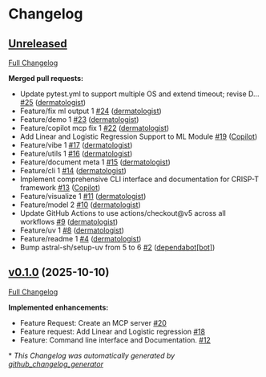 # Changelog

## [Unreleased](https://github.com/dermatologist/crisp-t/tree/HEAD)

[Full Changelog](https://github.com/dermatologist/crisp-t/compare/v0.1.0...HEAD)

**Merged pull requests:**

- Update pytest.yml to support multiple OS and extend timeout; revise D… [\#25](https://github.com/dermatologist/crisp-t/pull/25) ([dermatologist](https://github.com/dermatologist))
- Feature/fix ml output 1 [\#24](https://github.com/dermatologist/crisp-t/pull/24) ([dermatologist](https://github.com/dermatologist))
- Feature/demo 1 [\#23](https://github.com/dermatologist/crisp-t/pull/23) ([dermatologist](https://github.com/dermatologist))
- Feature/copilot mcp fix 1 [\#22](https://github.com/dermatologist/crisp-t/pull/22) ([dermatologist](https://github.com/dermatologist))
- Add Linear and Logistic Regression Support to ML Module [\#19](https://github.com/dermatologist/crisp-t/pull/19) ([Copilot](https://github.com/apps/copilot-swe-agent))
- Feature/vibe 1 [\#17](https://github.com/dermatologist/crisp-t/pull/17) ([dermatologist](https://github.com/dermatologist))
- Feature/utils 1 [\#16](https://github.com/dermatologist/crisp-t/pull/16) ([dermatologist](https://github.com/dermatologist))
- Feature/document meta 1 [\#15](https://github.com/dermatologist/crisp-t/pull/15) ([dermatologist](https://github.com/dermatologist))
- Feature/cli 1 [\#14](https://github.com/dermatologist/crisp-t/pull/14) ([dermatologist](https://github.com/dermatologist))
- Implement comprehensive CLI interface and documentation for CRISP-T framework [\#13](https://github.com/dermatologist/crisp-t/pull/13) ([Copilot](https://github.com/apps/copilot-swe-agent))
- Feature/visualize 1 [\#11](https://github.com/dermatologist/crisp-t/pull/11) ([dermatologist](https://github.com/dermatologist))
- Feature/model 2 [\#10](https://github.com/dermatologist/crisp-t/pull/10) ([dermatologist](https://github.com/dermatologist))
- Update GitHub Actions to use actions/checkout@v5 across all workflows [\#9](https://github.com/dermatologist/crisp-t/pull/9) ([dermatologist](https://github.com/dermatologist))
- Feature/uv 1 [\#8](https://github.com/dermatologist/crisp-t/pull/8) ([dermatologist](https://github.com/dermatologist))
- Feature/readme 1 [\#4](https://github.com/dermatologist/crisp-t/pull/4) ([dermatologist](https://github.com/dermatologist))
- Bump astral-sh/setup-uv from 5 to 6 [\#2](https://github.com/dermatologist/crisp-t/pull/2) ([dependabot[bot]](https://github.com/apps/dependabot))

## [v0.1.0](https://github.com/dermatologist/crisp-t/tree/v0.1.0) (2025-10-10)

[Full Changelog](https://github.com/dermatologist/crisp-t/compare/b44ec69181fd0c0204a1692c494a2a36e7c4177e...v0.1.0)

**Implemented enhancements:**

- Feature Request: Create an MCP server [\#20](https://github.com/dermatologist/crisp-t/issues/20)
- Feature request: Add Linear and Logistic regression [\#18](https://github.com/dermatologist/crisp-t/issues/18)
- Feature: Command line interface and Documentation. [\#12](https://github.com/dermatologist/crisp-t/issues/12)



\* *This Changelog was automatically generated by [github_changelog_generator](https://github.com/github-changelog-generator/github-changelog-generator)*
